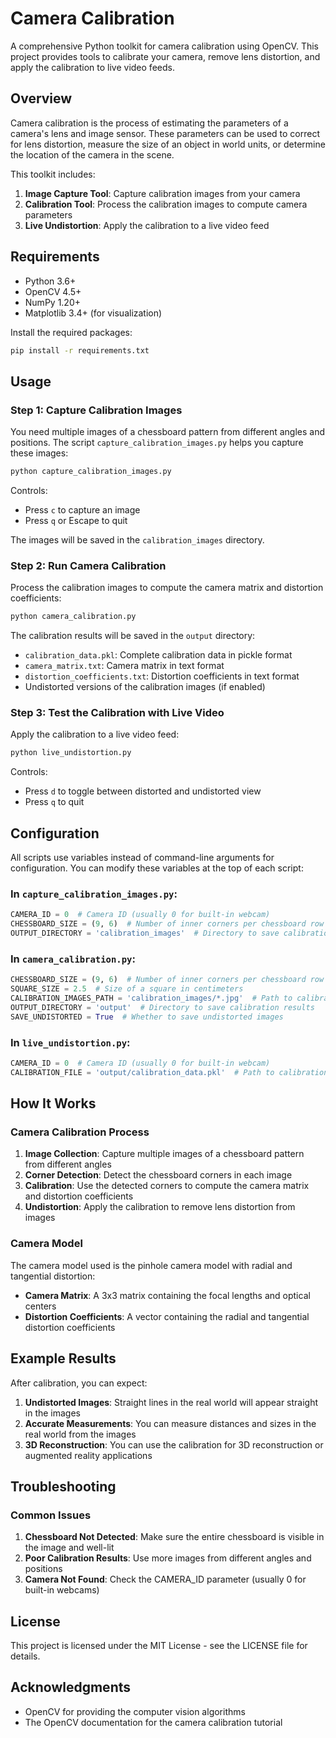 # Camera Calibration

A comprehensive Python toolkit for camera calibration using OpenCV. This project provides tools to calibrate your camera, remove lens distortion, and apply the calibration to live video feeds.

## Overview

Camera calibration is the process of estimating the parameters of a camera's lens and image sensor. These parameters can be used to correct for lens distortion, measure the size of an object in world units, or determine the location of the camera in the scene.

This toolkit includes:

1. **Image Capture Tool**: Capture calibration images from your camera
2. **Calibration Tool**: Process the calibration images to compute camera parameters
3. **Live Undistortion**: Apply the calibration to a live video feed

## Requirements

- Python 3.6+
- OpenCV 4.5+
- NumPy 1.20+
- Matplotlib 3.4+ (for visualization)

Install the required packages:

```bash
pip install -r requirements.txt
```

## Usage

### Step 1: Capture Calibration Images

You need multiple images of a chessboard pattern from different angles and positions. The script `capture_calibration_images.py` helps you capture these images:

```bash
python capture_calibration_images.py
```

Controls:
- Press `c` to capture an image
- Press `q` or Escape to quit

The images will be saved in the `calibration_images` directory.

### Step 2: Run Camera Calibration

Process the calibration images to compute the camera matrix and distortion coefficients:

```bash
python camera_calibration.py
```

The calibration results will be saved in the `output` directory:
- `calibration_data.pkl`: Complete calibration data in pickle format
- `camera_matrix.txt`: Camera matrix in text format
- `distortion_coefficients.txt`: Distortion coefficients in text format
- Undistorted versions of the calibration images (if enabled)

### Step 3: Test the Calibration with Live Video

Apply the calibration to a live video feed:

```bash
python live_undistortion.py
```

Controls:
- Press `d` to toggle between distorted and undistorted view
- Press `q` to quit

## Configuration

All scripts use variables instead of command-line arguments for configuration. You can modify these variables at the top of each script:

### In `capture_calibration_images.py`:

```python
CAMERA_ID = 0  # Camera ID (usually 0 for built-in webcam)
CHESSBOARD_SIZE = (9, 6)  # Number of inner corners per chessboard row and column
OUTPUT_DIRECTORY = 'calibration_images'  # Directory to save calibration images
```

### In `camera_calibration.py`:

```python
CHESSBOARD_SIZE = (9, 6)  # Number of inner corners per chessboard row and column
SQUARE_SIZE = 2.5  # Size of a square in centimeters
CALIBRATION_IMAGES_PATH = 'calibration_images/*.jpg'  # Path to calibration images
OUTPUT_DIRECTORY = 'output'  # Directory to save calibration results
SAVE_UNDISTORTED = True  # Whether to save undistorted images
```

### In `live_undistortion.py`:

```python
CAMERA_ID = 0  # Camera ID (usually 0 for built-in webcam)
CALIBRATION_FILE = 'output/calibration_data.pkl'  # Path to calibration data
```

## How It Works

### Camera Calibration Process

1. **Image Collection**: Capture multiple images of a chessboard pattern from different angles
2. **Corner Detection**: Detect the chessboard corners in each image
3. **Calibration**: Use the detected corners to compute the camera matrix and distortion coefficients
4. **Undistortion**: Apply the calibration to remove lens distortion from images

### Camera Model

The camera model used is the pinhole camera model with radial and tangential distortion:

- **Camera Matrix**: A 3x3 matrix containing the focal lengths and optical centers
- **Distortion Coefficients**: A vector containing the radial and tangential distortion coefficients

## Example Results

After calibration, you can expect:

1. **Undistorted Images**: Straight lines in the real world will appear straight in the images
2. **Accurate Measurements**: You can measure distances and sizes in the real world from the images
3. **3D Reconstruction**: You can use the calibration for 3D reconstruction or augmented reality applications

## Troubleshooting

### Common Issues

1. **Chessboard Not Detected**: Make sure the entire chessboard is visible in the image and well-lit
2. **Poor Calibration Results**: Use more images from different angles and positions
3. **Camera Not Found**: Check the CAMERA_ID parameter (usually 0 for built-in webcams)

## License

This project is licensed under the MIT License - see the LICENSE file for details.

## Acknowledgments

- OpenCV for providing the computer vision algorithms
- The OpenCV documentation for the camera calibration tutorial